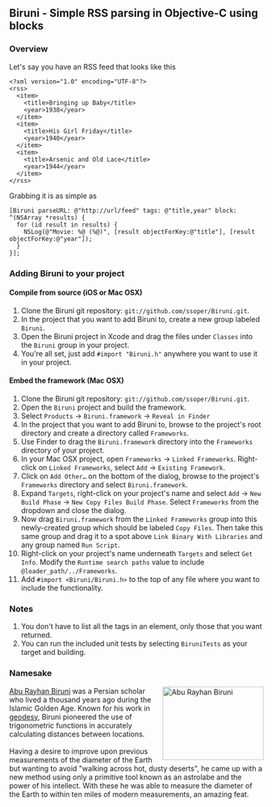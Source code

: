 ## Biruni - Simple RSS parsing in Objective-C using blocks

### Overview
Let's say you have an RSS feed that looks like this

    <?xml version="1.0" encoding="UTF-8"?>
    <rss>
      <item>
        <title>Bringing up Baby</title>
        <year>1938</year>
      </item>
      <item>
        <title>His Girl Friday</title>
        <year>1940</year>
      </item>
      <item>
        <title>Arsenic and Old Lace</title>
        <year>1944</year>
      </item>
    </rss>

Grabbing it is as simple as

    [Biruni parseURL: @"http://url/feed" tags: @"title,year" block: ^(NSArray *results) {
      for (id result in results) {
        NSLog(@"Movie: %@ (%@)", [result objectForKey:@"title"], [result objectForKey:@"year"]);
      }
    }];

### Adding Biruni to your project

#### Compile from source (iOS or Mac OSX)
1. Clone the Biruni git repository: `git://github.com/ssoper/Biruni.git`.
2. In the project that you want to add Biruni to, create a new group labeled `Biruni`.
3. Open the Biruni project in Xcode and drag the files under `Classes` into the `Biruni` group in your project.
4. You're all set, just add `#import "Biruni.h"` anywhere you want to use it in your project.

#### Embed the framework (Mac OSX)
1. Clone the Biruni git repository: `git://github.com/ssoper/Biruni.git`.
2. Open the `Biruni` project and build the framework.
3. Select `Products` &rarr; `Biruni.framework` &rarr; `Reveal in Finder`
4. In the project that you want to add Biruni to, browse to the project's root directory and create a directory called `Frameworks`.
5. Use Finder to drag the `Biruni.framework` directory into the `Frameworks` directory of your project.
6. In your Mac OSX project, open `Frameworks` &rarr; `Linked Frameworks`. Right-click on `Linked Frameworks`, select `Add` &rarr; `Existing Framework`.
5. Click on `Add Other…` on the bottom of the dialog, browse to the project's `Frameworks` directory and select `Biruni.framework`.
6. Expand `Targets`, right-click on your project's name and select `Add` &rarr; `New Build Phase` &rarr; `New Copy Files Build Phase`. Select `Frameworks` from the dropdown and close the dialog.
7. Now drag `Biruni.framework` from the `Linked Frameworks` group into this newly-created group which should be labeled `Copy Files`. Then take this same group and drag it to a spot above `Link Binary With Libraries` and any group named `Run Script`.
8. Right-click on your project's name underneath `Targets` and select `Get Info`. Modify the `Runtime search paths` value to include `@loader_path/../Frameworks`.
9. Add `#import <Biruni/Biruni.h>` to the top of any file where you want to include the functionality.

###  Notes
1. You don't have to list all the tags in an element, only those that you want returned.
2. You can run the included unit tests by selecting `BiruniTests` as your target and building.

### Namesake
<img src="http://upload.wikimedia.org/wikipedia/en/thumb/1/1e/Iran_Biruni.jpg/200px-Iran_Biruni.jpg" width="200" height="145" alt="Abu Rayhan Biruni" align="right">[Abu Rayhan Biruni](http://en.wikipedia.org/wiki/Abu_Rayhan_Biruni) was a Persian scholar who lived a thousand years ago during the Islamic Golden Age. Known for his work in [geodesy](http://en.wikipedia.org/wiki/History_of_geodesy#Biruni), Biruni pioneered the use of trigonometric functions in accurately calculating distances between locations.<br/><br/>Having a desire to improve upon previous measurements of the diameter of the Earth but wanting to avoid "walking across hot, dusty deserts", he came up with a new method using only a primitive tool known as an astrolabe and the power of his intellect. With these he was able to measure the diameter of the Earth to within ten miles of modern measurements, an amazing feat.